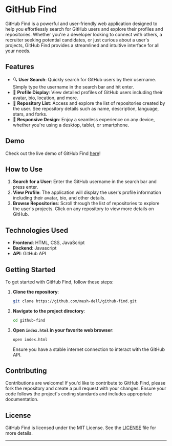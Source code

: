 # GitHub Find

GitHub Find is a powerful and user-friendly web application designed to help you effortlessly search for GitHub users and explore their profiles and repositories. Whether you're a developer looking to connect with others, a recruiter seeking potential candidates, or just curious about a user's projects, GitHub Find provides a streamlined and intuitive interface for all your needs.

## Features

- 🔍 **User Search**: Quickly search for GitHub users by their username. Simply type the username in the search bar and hit enter.
- 📝 **Profile Display**: View detailed profiles of GitHub users including their avatar, bio, location, and more.
- 📂 **Repository List**: Access and explore the list of repositories created by the user. See repository details such as name, description, language, stars, and forks.
- 📱 **Responsive Design**: Enjoy a seamless experience on any device, whether you're using a desktop, tablet, or smartphone.

## Demo

Check out the live demo of GitHub Find [here](https://mesh-dell.github.io/github-find/)!

## How to Use

1. **Search for a User**: Enter the GitHub username in the search bar and press enter.
2. **View Profile**: The application will display the user's profile information including their avatar, bio, and other details.
3. **Browse Repositories**: Scroll through the list of repositories to explore the user's projects. Click on any repository to view more details on GitHub.

## Technologies Used

- **Frontend**: HTML, CSS, JavaScript
- **Backend**: Javascript
- **API**: GitHub API

## Getting Started

To get started with GitHub Find, follow these steps:

1. **Clone the repository**:
    ```sh
    git clone https://github.com/mesh-dell/github-find.git
    ```

2. **Navigate to the project directory**:
    ```sh
    cd github-find
    ```

3. **Open `index.html` in your favorite web browser**:
    ```sh
    open index.html
    ```
    Ensure you have a stable internet connection to interact with the GitHub API.

## Contributing

Contributions are welcome! If you'd like to contribute to GitHub Find, please fork the repository and create a pull request with your changes. Ensure your code follows the project's coding standards and includes appropriate documentation.

## License

GitHub Find is licensed under the MIT License. See the [LICENSE](LICENSE) file for more details.

---
